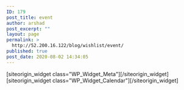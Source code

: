 ```yaml
---
ID: 179
post_title: event
author: arshad
post_excerpt: ""
layout: page
permalink: >
  http://52.200.16.122/blog/wishlist/event/
published: true
post_date: 2020-08-02 14:34:05
---
```

<div id="pl-179"  class="panel-layout" ><div id="pg-179-0"  class="panel-grid panel-no-style" ><div id="pgc-179-0-0"  class="panel-grid-cell"  data-weight="1" ><div id="panel-179-0-0-0" class="so-panel widget widget_meta panel-first-child" data-index="0" data-style="{&quot;background_image_attachment&quot;:false,&quot;background_display&quot;:&quot;tile&quot;}" >[siteorigin_widget class="WP_Widget_Meta"]<input type="hidden" value="{&quot;instance&quot;:{&quot;title&quot;:&quot;&quot;,&quot;so_sidebar_emulator_id&quot;:&quot;meta-17910000&quot;,&quot;option_name&quot;:&quot;widget_meta&quot;},&quot;args&quot;:{&quot;before_widget&quot;:&quot;&lt;div id=\&quot;panel-179-0-0-0\&quot; class=\&quot;so-panel widget widget_meta panel-first-child\&quot; data-index=\&quot;0\&quot; data-style=\&quot;{&amp;quot;background_image_attachment&amp;quot;:false,&amp;quot;background_display&amp;quot;:&amp;quot;tile&amp;quot;}\&quot; &gt;&quot;,&quot;after_widget&quot;:&quot;&lt;\/div&gt;&quot;,&quot;before_title&quot;:&quot;&lt;h3 class=\&quot;widget-title\&quot;&gt;&quot;,&quot;after_title&quot;:&quot;&lt;\/h3&gt;&quot;,&quot;widget_id&quot;:&quot;widget-0-0-0&quot;}}" />[/siteorigin_widget]</div><div id="panel-179-0-0-1" class="so-panel widget widget_calendar panel-last-child" data-index="1" data-style="{&quot;background_image_attachment&quot;:false,&quot;background_display&quot;:&quot;tile&quot;}" >[siteorigin_widget class="WP_Widget_Calendar"]<input type="hidden" value="{&quot;instance&quot;:{&quot;title&quot;:&quot;&quot;,&quot;so_sidebar_emulator_id&quot;:&quot;calendar-17910001&quot;,&quot;option_name&quot;:&quot;widget_calendar&quot;},&quot;args&quot;:{&quot;before_widget&quot;:&quot;&lt;div id=\&quot;panel-179-0-0-1\&quot; class=\&quot;so-panel widget widget_calendar panel-last-child\&quot; data-index=\&quot;1\&quot; data-style=\&quot;{&amp;quot;background_image_attachment&amp;quot;:false,&amp;quot;background_display&amp;quot;:&amp;quot;tile&amp;quot;}\&quot; &gt;&quot;,&quot;after_widget&quot;:&quot;&lt;\/div&gt;&quot;,&quot;before_title&quot;:&quot;&lt;h3 class=\&quot;widget-title\&quot;&gt;&quot;,&quot;after_title&quot;:&quot;&lt;\/h3&gt;&quot;,&quot;widget_id&quot;:&quot;widget-0-0-1&quot;}}" />[/siteorigin_widget]</div></div></div></div>